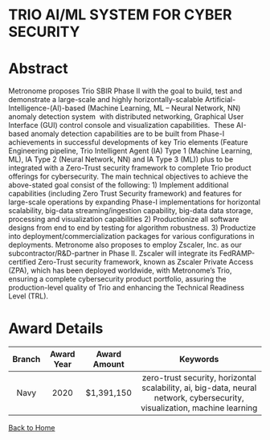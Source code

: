 
TRIO AI/ML SYSTEM FOR CYBER SECURITY
====================================

# Abstract


Metronome proposes Trio SBIR Phase II with the goal to build, test and demonstrate a large-scale and highly horizontally-scalable Artificial-Intelligence-(AI)-based (Machine Learning, ML – Neural Network, NN) anomaly detection system  with distributed networking, Graphical User Interface (GUI) control console and visualization capabilities.  These AI-based anomaly detection capabilities are to be built from Phase-I achievements in successful developments of key Trio elements (Feature Engineering pipeline, Trio Intelligent Agent (IA) Type 1 (Machine Learning, ML), IA Type 2 (Neural Network, NN) and IA Type 3 (ML)) plus to be integrated with a Zero-Trust security framework to complete Trio product offerings for cybersecurity. The main technical objectives to achieve the above-stated goal consist of the following: 1) Implement additional capabilities (including Zero Trust Security framework) and features for large-scale operations by expanding Phase-I implementations for horizontal scalability, big-data streaming/ingestion capability, big-data data storage, processing and visualization capabilities 2) Productionize all software designs from end to end by testing for algorithm robustness. 3) Productize into deployment/commercialization packages for various configurations in deployments. Metronome also proposes to employ Zscaler, Inc. as our subcontractor/R&D-partner in Phase II. Zscaler will integrate its FedRAMP-certified Zero-Trust security framework, known as Zscaler Private Access (ZPA), which has been deployed worldwide, with Metronome’s Trio, ensuring a complete cybersecurity product portfolio, assuring the production-level quality of Trio and enhancing the Technical Readiness Level (TRL).  

# Award Details

|Branch|Award Year|Award Amount|Keywords|
| :---: | :---: | :---: | :---: |
|Navy|2020|$1,391,150|zero-trust security, horizontal scalability, ai, big-data, neural network, cybersecurity, visualization, machine learning|
  
  


[Back to Home](https://github.com/chrischow/dod_sbir_awards/Reports/JH/#2066)